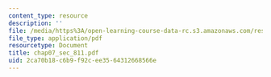 ```yaml
---
content_type: resource
description: ''
file: /media/https%3A/open-learning-course-data-rc.s3.amazonaws.com/res-6-001-continuum-electromechanics-spring-2009/2ca70b18c6b9f92cee3564312668566e_chap07_sec_811.pdf
file_type: application/pdf
resourcetype: Document
title: chap07_sec_811.pdf
uid: 2ca70b18-c6b9-f92c-ee35-64312668566e
---
```

